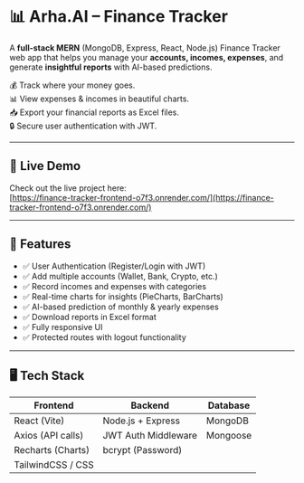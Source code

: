 # 📊 Arha.AI – Finance Tracker

A **full-stack MERN** (MongoDB, Express, React, Node.js) Finance Tracker web app that helps you manage your **accounts, incomes, expenses**, and generate **insightful reports** with AI-based predictions.

💰 Track where your money goes.  
📊 View expenses & incomes in beautiful charts.  
📥 Export your financial reports as Excel files.  
🔒 Secure user authentication with JWT.

---

## 🔗 Live Demo

Check out the live project here:  
[https://finance-tracker-frontend-o7f3.onrender.com/](https://finance-tracker-frontend-o7f3.onrender.com/)

---

## 🚀 Features

- ✅ User Authentication (Register/Login with JWT)
- ✅ Add multiple accounts (Wallet, Bank, Crypto, etc.)
- ✅ Record incomes and expenses with categories
- ✅ Real-time charts for insights (PieCharts, BarCharts)
- ✅ AI-based prediction of monthly & yearly expenses
- ✅ Download reports in Excel format
- ✅ Fully responsive UI
- ✅ Protected routes with logout functionality

---

## 🖥️ Tech Stack

| Frontend               | Backend             | Database    |
|------------------------|---------------------|-------------|
| React (Vite)           | Node.js + Express   | MongoDB     |
| Axios (API calls)      | JWT Auth Middleware | Mongoose    |
| Recharts (Charts)      | bcrypt (Password)   |             |
| TailwindCSS / CSS      |                     |             |
